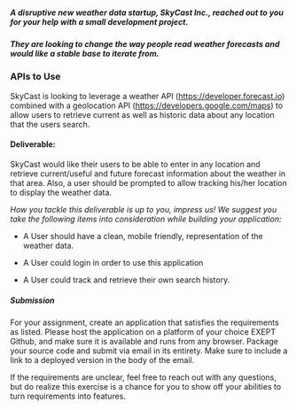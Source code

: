 ##### A disruptive new weather data startup, SkyCast Inc., reached out to you for your help with a small development project.

##### They are looking to change the way people read weather forecasts and would like a stable base to iterate from.

### APIs to Use

SkyCast is looking to leverage a weather API (https://developer.forecast.io) combined with a geolocation API
(https://developers.google.com/maps) to allow users to retrieve current as well as historic data about any location that the users search.

#### Deliverable:

SkyCast would like their users to be able to enter in any location and retrieve current/useful and future forecast information about the weather in that area. Also, a user should be prompted to allow tracking his/her location to display the weather data.

*How you tackle this deliverable is up to you, impress us! We suggest you take the following items into consideration while building your application:*

* A User should have a clean, mobile friendly, representation of the weather data.
* A User could login in order to use this application

* A User could track and retrieve their own search history.

##### Submission

For your assignment, create an application that satisfies the requirements as listed. Please host the application on a platform of your choice EXEPT Github, and make sure it is available and runs from any browser. Package your source code and submit via email in its entirety. Make sure to include a link to a deployed version in the body of the email.

If the requirements are unclear, feel free to reach out with any questions, but do realize this exercise is a chance for you to show off your abilities to turn requirements into features.
